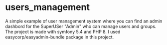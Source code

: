 # users_management
A simple example of user management system where you can find an admin dashbord for the SuperUSer "Admin" who can manage users and groups. 
The project is made with symfony 5.4 and PHP 8. 
I used easycorp/easyadmin-bundle package in this project.

